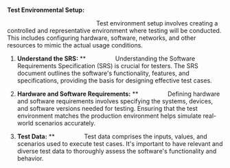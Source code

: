 ﻿**Test Environmental Setup:** 

`                             `Test environment setup involves creating a controlled and representative environment where testing will be conducted. This includes configuring hardware, software, networks, and other resources to mimic the actual usage conditions.

1) **Understand the SRS:**
**
`         `Understanding the Software Requirements Specification (SRS) is crucial for testers. The SRS document outlines the software's functionality, features, and specifications, providing the basis for designing effective test cases.

1) **Hardware and Software Requirements:**
**
`         `Defining hardware and software requirements involves specifying the systems, devices, and software versions needed for testing. Ensuring that the test environment matches the production environment helps simulate real-world scenarios accurately.

1) **Test Data:**
**
`         `Test data comprises the inputs, values, and scenarios used to execute test cases. It's important to have relevant and diverse test data to thoroughly assess the software's functionality and behavior.

